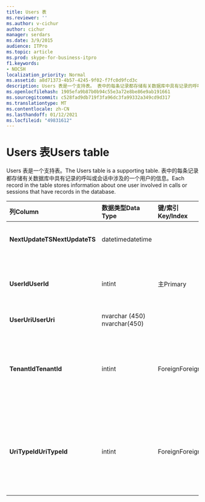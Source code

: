 ```yaml
---
title: Users 表
ms.reviewer: ''
ms.author: v-cichur
author: cichur
manager: serdars
ms.date: 3/9/2015
audience: ITPro
ms.topic: article
ms.prod: skype-for-business-itpro
f1.keywords:
- NOCSH
localization_priority: Normal
ms.assetid: a8d71373-4b57-4245-9f02-f7fc0d9fcd3c
description: Users 表是一个支持表。 表中的每条记录都存储有关数据库中具有记录的呼叫或会话中涉及的一个用户的信息。
ms.openlocfilehash: 1905efa9b87b0b94c55e3a72e8be86e9ab191661
ms.sourcegitcommit: c528fad9db719f3fa96dc3fa99332a349cd9d317
ms.translationtype: MT
ms.contentlocale: zh-CN
ms.lasthandoff: 01/12/2021
ms.locfileid: "49831612"
---
```

# <a name="users-table"></a><span data-ttu-id="98216-104">Users 表</span><span class="sxs-lookup"><span data-stu-id="98216-104">Users table</span></span>
 
<span data-ttu-id="98216-105">Users 表是一个支持表。</span><span class="sxs-lookup"><span data-stu-id="98216-105">The Users table is a supporting table.</span></span> <span data-ttu-id="98216-106">表中的每条记录都存储有关数据库中具有记录的呼叫或会话中涉及的一个用户的信息。</span><span class="sxs-lookup"><span data-stu-id="98216-106">Each record in the table stores information about one user involved in calls or sessions that have records in the database.</span></span>
  
|<span data-ttu-id="98216-107">**列**</span><span class="sxs-lookup"><span data-stu-id="98216-107">**Column**</span></span>|<span data-ttu-id="98216-108">**数据类型**</span><span class="sxs-lookup"><span data-stu-id="98216-108">**Data Type**</span></span>|<span data-ttu-id="98216-109">**键/索引**</span><span class="sxs-lookup"><span data-stu-id="98216-109">**Key/Index**</span></span>|<span data-ttu-id="98216-110">**Details**</span><span class="sxs-lookup"><span data-stu-id="98216-110">**Details**</span></span>|
|:-----|:-----|:-----|:-----|
|<span data-ttu-id="98216-111">**NextUpdateTS**</span><span class="sxs-lookup"><span data-stu-id="98216-111">**NextUpdateTS**</span></span> <br/> |<span data-ttu-id="98216-112">datetime</span><span class="sxs-lookup"><span data-stu-id="98216-112">datetime</span></span>  <br/> ||<span data-ttu-id="98216-113">供内部使用的时间戳。</span><span class="sxs-lookup"><span data-stu-id="98216-113">Time stamp for internal use.</span></span>  <br/> |
|<span data-ttu-id="98216-114">**UserId**</span><span class="sxs-lookup"><span data-stu-id="98216-114">**UserId**</span></span> <br/> |<span data-ttu-id="98216-115">int</span><span class="sxs-lookup"><span data-stu-id="98216-115">int</span></span>  <br/> |<span data-ttu-id="98216-116">主</span><span class="sxs-lookup"><span data-stu-id="98216-116">Primary</span></span>  <br/> |<span data-ttu-id="98216-117">用于标识此用户的唯一编号。</span><span class="sxs-lookup"><span data-stu-id="98216-117">Unique number identifying this user.</span></span>  <br/> |
|<span data-ttu-id="98216-118">**UserUri**</span><span class="sxs-lookup"><span data-stu-id="98216-118">**UserUri**</span></span> <br/> |<span data-ttu-id="98216-119">nvarchar (450) </span><span class="sxs-lookup"><span data-stu-id="98216-119">nvarchar(450)</span></span>  <br/> | <br/> |<span data-ttu-id="98216-120">用户 URI。</span><span class="sxs-lookup"><span data-stu-id="98216-120">User URI.</span></span>  <br/> |
|<span data-ttu-id="98216-121">**TenantId**</span><span class="sxs-lookup"><span data-stu-id="98216-121">**TenantId**</span></span> <br/> |<span data-ttu-id="98216-122">int</span><span class="sxs-lookup"><span data-stu-id="98216-122">int</span></span>  <br/> |<span data-ttu-id="98216-123">Foreign</span><span class="sxs-lookup"><span data-stu-id="98216-123">Foreign</span></span>  <br/> |<span data-ttu-id="98216-124">此用户的租户 ID。</span><span class="sxs-lookup"><span data-stu-id="98216-124">This user's Tenant ID.</span></span> <span data-ttu-id="98216-125">有关详细信息 [，请参阅"租户](tenants.md) "表。</span><span class="sxs-lookup"><span data-stu-id="98216-125">See the [Tenants table](tenants.md) for more information.</span></span> <br/> |
|<span data-ttu-id="98216-126">**UriTypeId**</span><span class="sxs-lookup"><span data-stu-id="98216-126">**UriTypeId**</span></span> <br/> |<span data-ttu-id="98216-127">int</span><span class="sxs-lookup"><span data-stu-id="98216-127">int</span></span>  <br/> |<span data-ttu-id="98216-128">Foreign</span><span class="sxs-lookup"><span data-stu-id="98216-128">Foreign</span></span>  <br/> |<span data-ttu-id="98216-129">此用户的 URI 类型。</span><span class="sxs-lookup"><span data-stu-id="98216-129">This user's URI type.</span></span> <span data-ttu-id="98216-130">有关详细信息， [请参阅 UriTypes](uritypes.md) 表。</span><span class="sxs-lookup"><span data-stu-id="98216-130">See the [UriTypes table](uritypes.md) for more information.</span></span> <br/> |
   

